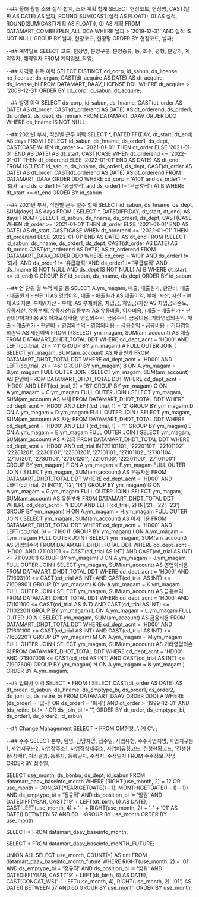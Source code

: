 --## 올해 월별 소화 실적 합계, 소화 계획 합계
SELECT 현장코드, 현장명, CAST(날짜 AS DATE) AS 날짜, ROUND(SUM(CAST(실적 AS FLOAT)), 0) AS 실적, ROUND(SUM(CAST(계획 AS FLOAT)), 0) AS 계획
FROM DATAMART_COMBBZPLN_ALL DCA
WHERE 날짜 > '2019-12-31'
	AND 실적 IS NOT NULL
GROUP BY 날짜, 현장코드, 현장명
ORDER BY 현장코드, 날짜;

--## 계약일보
SELECT 코드, 현장명, 분양구분, 분양종류, 동, 호수, 평형, 분양가, 계약일자, 해약일자
FROM 계약일보_작업;

--## 자격증 취득 이력
SELECT DISTINCT cd_corp, id_sabun, ds_license, no_license, ds_organ, CAST(dt_acquire AS DATE) AS dt_acquire, ds_license_bi
FROM DATAMART_DAAV_LICENSE DDL
WHERE dt_acquire > '2009-12-31'
ORDER BY cd_corp, id_sabun, dt_acquire;

--## 발령 이력
SELECT ds_corp, id_sabun, ds_hname, CAST(dt_order AS DATE) AS dt_order, CAST(dt_orderend AS DATE) AS dt_orderend, ds_order1, ds_order2, ds_dept, ds_remark
FROM DATAMART_DAAV_ORDER DDO
WHERE ds_hname IS NOT NULL;

--## 2021년 부서, 직원별 근무 이력
SELECT *, DATEDIFF(DAY, dt_start, dt_end) AS days
FROM (
	SELECT id_sabun, ds_hname, ds_order1, ds_dept,
		CAST(CASE WHEN dt_order >= '2021-01-01' THEN dt_order ELSE '2021-01-01' END AS DATE) AS dt_start,
		CAST(CASE WHEN dt_orderend <= '2022-01-01' THEN dt_orderend ELSE '2022-01-01' END AS DATE) AS dt_end
	FROM
		(SELECT id_sabun, ds_hname, ds_order1, ds_dept, CAST(dt_order AS DATE) AS dt_order, CAST(dt_orderend AS DATE) AS dt_orderend
		FROM DATAMART_DAAV_ORDER DDO
		WHERE cd_corp = 'A101' and ds_order1 != '퇴사' and ds_order1 != '유급휴직' and ds_order1 != '무급휴직') A) B
WHERE dt_start <= dt_end
ORDER BY id_sabun

--## 2021년 부서, 직원별 근무 일수 합계
SELECT id_sabun, ds_hname, ds_dept, SUM(days) AS days
FROM (
	SELECT *, DATEDIFF(DAY, dt_start, dt_end) AS days
	FROM (
		SELECT id_sabun, ds_hname, ds_order1, ds_dept,
			CAST(CASE WHEN dt_order >= '2021-01-01' THEN dt_order ELSE '2021-01-01' END AS DATE) AS dt_start,
			CAST(CASE WHEN dt_orderend <= '2022-01-01' THEN dt_orderend ELSE '2022-01-01' END AS DATE) AS dt_end
		FROM
			(SELECT id_sabun, ds_hname, ds_order1, ds_dept, CAST(dt_order AS DATE) AS dt_order, CAST(dt_orderend AS DATE) AS dt_orderend
			FROM DATAMART_DAAV_ORDER DDO
			WHERE cd_corp = 'A101' AND ds_order1 != '퇴사' AND ds_order1 != '유급휴직' AND ds_order1 != '무급휴직' AND ds_hname IS NOT NULL AND ds_dept IS NOT NULL) A) B
	WHERE dt_start <= dt_end) C
GROUP BY id_sabun, ds_hname, ds_dept
ORDER BY id_sabun

--## 연 단위 월 누적 매출 등
SELECT A.ym_magam, 매출, 매출원가, 판관비, 매출 - 매출원가 - 판관비 AS 영업이익, 매출 - 매출원가 AS 매출이익, 부채, 자산, 자산 - 부채 AS 자본, 부채/(자산 - 부채) AS 부채비율, 차입금, 차입금/자산 AS 차입금의존도, 유동자산, 유동부채, 유동자산/유동부채 AS 유동비율, 이자비용, (매출 - 매출원가 - 판관비)/이자비용 AS 이자보상배율, 영업외수익, 금융수익, 금융비용, 기타영업외손익, 매출 - 매출원가 - 판관비 + 영업외수익 - 영업외비용 + 금융수익 - 금융비용 + 기타영업외손익 AS 세전이익
FROM (
	(SELECT ym_magam, SUM(am_account) AS 매출
	FROM DATAMART_DHDT_TOTAL DDT
	WHERE cd_dept_acnt = 'HD00'
		AND LEFT(cd_trial, 2) = '41'
	GROUP BY ym_magam) A FULL OUTER JOIN (
		SELECT ym_magam, SUM(am_account) AS 매출원가
		FROM DATAMART_DHDT_TOTAL DDT
		WHERE cd_dept_acnt = 'HD00'
			AND LEFT(cd_trial, 2) = '46'
		GROUP BY ym_magam) B
	ON A.ym_magam = B.ym_magam FULL OUTER JOIN (
		SELECT ym_magam, SUM(am_account) AS 판관비
		FROM DATAMART_DHDT_TOTAL DDT
		WHERE cd_dept_acnt = 'HD00'
			AND LEFT(cd_trial, 2) = '61'
		GROUP BY ym_magam) C
	ON A.ym_magam = C.ym_magam FULL OUTER JOIN (
		SELECT ym_magam, SUM(am_account) AS 부채
		FROM DATAMART_DHDT_TOTAL DDT
		WHERE cd_dept_acnt = 'HD00'
			AND LEFT(cd_trial, 1) = '2'
		GROUP BY ym_magam) D
	ON A.ym_magam = D.ym_magam FULL OUTER JOIN (
		SELECT ym_magam, SUM(am_account) AS 자산
		FROM DATAMART_DHDT_TOTAL DDT
		WHERE cd_dept_acnt = 'HD00'
			AND LEFT(cd_trial, 1) = '1'
		GROUP BY ym_magam) E
	ON A.ym_magam = E.ym_magam FULL OUTER JOIN (
		SELECT ym_magam, SUM(am_account) AS 차입금
		FROM DATAMART_DHDT_TOTAL DDT
		WHERE cd_dept_acnt = 'HD00'
			AND cd_trial IN('22101101', '22201101', '22101102', '22201201', '22301101', '22301201', '27101101', '27101102', '27101104', '27101201', '27301101', '27301201', '22101100', '22201100', '27101100')
		GROUP BY ym_magam) F
	ON A.ym_magam = F.ym_magam FULL OUTER JOIN (
		SELECT ym_magam, SUM(am_account) AS 유동자산
		FROM DATAMART_DHDT_TOTAL DDT
		WHERE cd_dept_acnt = 'HD00'
			AND LEFT(cd_trial, 2) IN('11', '12', '14')
		GROUP BY ym_magam) G
	ON A.ym_magam = G.ym_magam FULL OUTER JOIN (
		SELECT ym_magam, SUM(am_account) AS 유동부채
		FROM DATAMART_DHDT_TOTAL DDT
		WHERE cd_dept_acnt = 'HD00'
			AND LEFT(cd_trial, 2) IN('21', '22', '23')
		GROUP BY ym_magam) H
	ON A.ym_magam = H.ym_magam FULL OUTER JOIN (
		SELECT ym_magam, SUM(am_account) AS 이자비용
		FROM DATAMART_DHDT_TOTAL DDT
		WHERE cd_dept_acnt = 'HD00'
			AND LEFT(cd_trial, 6) = '716011'
		GROUP BY ym_magam) I
	ON A.ym_magam = I.ym_magam FULL OUTER JOIN (
		SELECT ym_magam, SUM(am_account) AS 영업외수익
		FROM DATAMART_DHDT_TOTAL DDT
		WHERE cd_dept_acnt = 'HD00'
			AND (71103101 <= CAST(cd_trial AS INT) AND CAST(cd_trial AS INT) <= 71109901)
		GROUP BY ym_magam) J
	ON A.ym_magam = J.ym_magam FULL OUTER JOIN (
		SELECT ym_magam, SUM(am_account) AS 영업외비용
		FROM DATAMART_DHDT_TOTAL DDT
		WHERE cd_dept_acnt = 'HD00'
			AND (71603101 <= CAST(cd_trial AS INT) AND CAST(cd_trial AS INT) <= 71609901)
		GROUP BY ym_magam) K
	ON A.ym_magam = K.ym_magam FULL OUTER JOIN (
		SELECT ym_magam, SUM(am_account) AS 금융수익
		FROM DATAMART_DHDT_TOTAL DDT
		WHERE cd_dept_acnt = 'HD00'
			AND (71101100 <= CAST(cd_trial AS INT) AND CAST(cd_trial AS INT) <= 71102201)
		GROUP BY ym_magam) L
	ON A.ym_magam = L.ym_magam FULL OUTER JOIN (
		SELECT ym_magam, SUM(am_account) AS 금융비용
		FROM DATAMART_DHDT_TOTAL DDT
		WHERE cd_dept_acnt = 'HD00'
			AND (71601100 <= CAST(cd_trial AS INT) AND CAST(cd_trial AS INT) <= 71602201)
		GROUP BY ym_magam) M
	ON A.ym_magam = M.ym_magam FULL OUTER JOIN (
		SELECT ym_magam, SUM(am_account) AS 기타영업외손익
		FROM DATAMART_DHDT_TOTAL DDT
		WHERE cd_dept_acnt = 'HD00'
			AND (71907008 <= CAST(cd_trial AS INT) AND CAST(cd_trial AS INT) <= 71907609)
		GROUP BY ym_magam) N
	ON A.ym_magam = N.ym_magam
)
ORDER BY A.ym_magam;

--## 입퇴사 이력
SELECT *
FROM (
	SELECT CAST(dt_order AS DATE) AS dt_order, id_sabun, ds_hname, ds_emptype_bi, ds_order1, ds_order2, ds_join_bi, ds_retire_bi
	FROM DATAMART_DAAV_ORDER DDO) A
WHERE (ds_order1 = '입사'
	OR ds_order1 = '퇴사')
	AND dt_order > '1999-12-31'
	AND (ds_retire_bi != ''
		OR ds_join_bi != '')
ORDER BY dt_order, ds_emptype_bi, ds_order1, ds_order2, id_sabun

--## Change Management
SELECT *
FROM CM현황_누계 C누;

--## 수주
SELECT 본부, 팀명, 담당자명, 접수일, 사업유형, 수주사업지명, 사업지구분1, 사업지구분2, 사업장주소1, 사업장상세주소, 사업비유형코드, 진행현황코드, '진행현황(상세)', 처리결과, 등록자, 등록일자, 수정자, 수정일자
FROM 수주정보_작업
ORDER BY 접수일;

SELECT use_month, ds_bonbu, ds_dept, id_sabun
FROM datamart_daav_baseinfo_month
WHERE (RIGHT(use_month, 2) = 12 OR use_month = CONCAT(YEAR(GETDATE() - 1), MONTH(GETDATE() - 1) - 1)) AND ds_emptype_bi = '정규직' AND ds_position_bi != '임원' AND DATEDIFF(YEAR, CAST('19' + LEFT(dt_birth, 6) AS DATE), CAST(LEFT(use_month, 4) + '-' + RIGHT(use_month, 2) + '-' + '01' AS DATE)) BETWEEN 57 AND 60
--GROUP BY use_month
ORDER BY use_month

SELECT *
FROM datamart_daav_baseinfo_month;

SELECT *
FROM datamart_daav_baseinfo_moNTH_FUTURE;

UNION ALL
SELECT use_month, COUNT(*) AS cnt
FROM datamart_daav_baseinfo_month_future
WHERE RIGHT(use_month, 2) = '01' AND ds_emptype_bi = '정규직' AND ds_position_bi != '임원' AND DATEDIFF(YEAR, CAST('19' + LEFT(dt_birth, 6) AS DATE), CAST(CONCAT_WS('-', LEFT(use_month, 4), RIGHT(use_month, 2), '01') AS DATE)) BETWEEN 57 AND 60
GROUP BY use_month
ORDER BY use_month;
